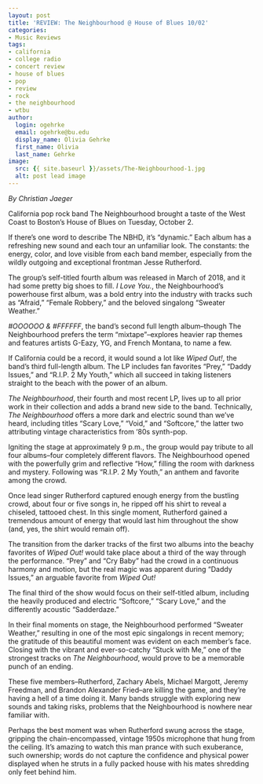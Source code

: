 ```yaml
---
layout: post
title: 'REVIEW: The Neighbourhood @ House of Blues 10/02'
categories:
- Music Reviews
tags:
- california
- college radio
- concert review
- house of blues
- pop
- review
- rock
- the neighbourhood
- wtbu
author:
  login: ogehrke
  email: ogehrke@bu.edu
  display_name: Olivia Gehrke
  first_name: Olivia
  last_name: Gehrke
image:
  src: {{ site.baseurl }}/assets/The-Neighbourhood-1.jpg
  alt: post lead image
---
```


_By Christian Jaeger_

California pop rock band The Neighbourhood brought a taste of the West Coast to Boston’s House of Blues on Tuesday, October 2.

If there’s one word to describe The NBHD, it’s “dynamic.” Each album has a refreshing new sound and each tour an unfamiliar look. The constants: the energy, color, and love visible from each band member, especially from the wildly outgoing and exceptional frontman Jesse Rutherford.  

The group’s self-titled fourth album was released in March of 2018, and it had some pretty big shoes to fill. _I Love You._, the Neighbourhood’s powerhouse first album, was a bold entry into the industry with tracks such as “Afraid,” “Female Robbery,” and the beloved singalong “Sweater Weather.”

_#OOOOOO & #FFFFFF_, the band’s second full length album–though The Neighbourhood prefers the term “mixtape”–explores heavier rap themes and features artists G-Eazy, YG, and French Montana, to name a few.

If California could be a record, it would sound a lot like _Wiped Out!_, the band’s third full-length album. The LP includes fan favorites “Prey,” “Daddy Issues,” and “R.I.P. 2 My Youth,” which all succeed in taking listeners straight to the beach with the power of an album.

_The Neighbourhood_, their fourth and most recent LP, lives up to all prior work in their collection and adds a brand new side to the band. Technically, _The Neighbourhood_ offers a more dark and electric sound than we’ve heard, including titles “Scary Love,” “Void,” and “Softcore,” the latter two attributing vintage characteristics from ‘80s synth-pop.

Igniting the stage at approximately 9 p.m., the group would pay tribute to all four albums–four completely different flavors. The Neighbourhood opened with the powerfully grim and reflective “How,” filling the room with darkness and mystery. Following was “R.I.P. 2 My Youth,” an anthem and favorite among the crowd.

Once lead singer Rutherford captured enough energy from the bustling crowd, about four or five songs in, he ripped off his shirt to reveal a chiseled, tattooed chest. In this single moment, Rutherford gained a tremendous amount of energy that would last him throughout the show (and, yes, the shirt would remain off).

The transition from the darker tracks of the first two albums into the beachy favorites of _Wiped Out!_ would take place about a third of the way through the performance. “Prey” and “Cry Baby” had the crowd in a continuous harmony and motion, but the real magic was apparent during “Daddy Issues,” an arguable favorite from _Wiped Out!_

The final third of the show would focus on their self-titled album, including the heavily produced and electric “Softcore,” “Scary Love,” and the differently acoustic “Sadderdaze.”

In their final moments on stage, the Neighbourhood performed “Sweater Weather,” resulting in one of the most epic singalongs in recent memory; the gratitude of this beautiful moment was evident on each member’s face. Closing with the vibrant and ever-so-catchy “Stuck with Me,” one of the strongest tracks on _The Neighbourhood_, would prove to be a memorable punch of an ending.

These five members–Rutherford, Zachary Abels, Michael Margott, Jeremy Freedman, and Brandon Alexander Fried–are killing the game, and they’re having a hell of a time doing it. Many bands struggle with exploring new sounds and taking risks, problems that the Neighbourhood is nowhere near familiar with.

Perhaps the best moment was when Rutherford swung across the stage, gripping the chain-encompassed, vintage 1950s microphone that hung from the ceiling. It’s amazing to watch this man prance with such exuberance, such ownership; words do not capture the confidence and physical power displayed when he struts in a fully packed house with his mates shredding only feet behind him.